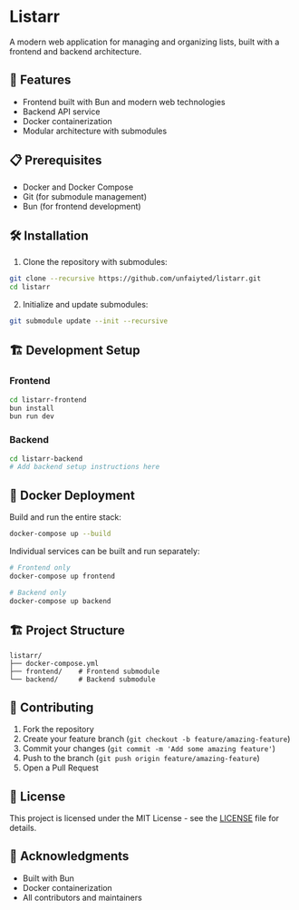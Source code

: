 # Listarr

A modern web application for managing and organizing lists, built with a frontend and backend architecture.

## 🚀 Features

- Frontend built with Bun and modern web technologies
- Backend API service
- Docker containerization
- Modular architecture with submodules

## 📋 Prerequisites

- Docker and Docker Compose
- Git (for submodule management)
- Bun (for frontend development)

## 🛠️ Installation

1. Clone the repository with submodules:
```bash
git clone --recursive https://github.com/unfaiyted/listarr.git
cd listarr
```

2. Initialize and update submodules:
```bash
git submodule update --init --recursive
```

## 🏗️ Development Setup

### Frontend
```bash
cd listarr-frontend
bun install
bun run dev
```

### Backend
```bash
cd listarr-backend
# Add backend setup instructions here
```

## 🐳 Docker Deployment

Build and run the entire stack:
```bash
docker-compose up --build
```

Individual services can be built and run separately:
```bash
# Frontend only
docker-compose up frontend

# Backend only
docker-compose up backend
```

## 🏗️ Project Structure

```
listarr/
├── docker-compose.yml
├── frontend/    # Frontend submodule
└── backend/     # Backend submodule
```

## 🤝 Contributing

1. Fork the repository
2. Create your feature branch (`git checkout -b feature/amazing-feature`)
3. Commit your changes (`git commit -m 'Add some amazing feature'`)
4. Push to the branch (`git push origin feature/amazing-feature`)
5. Open a Pull Request

## 📝 License

This project is licensed under the MIT License - see the [LICENSE](LICENSE) file for details.

## 🙏 Acknowledgments

- Built with Bun
- Docker containerization
- All contributors and maintainers

